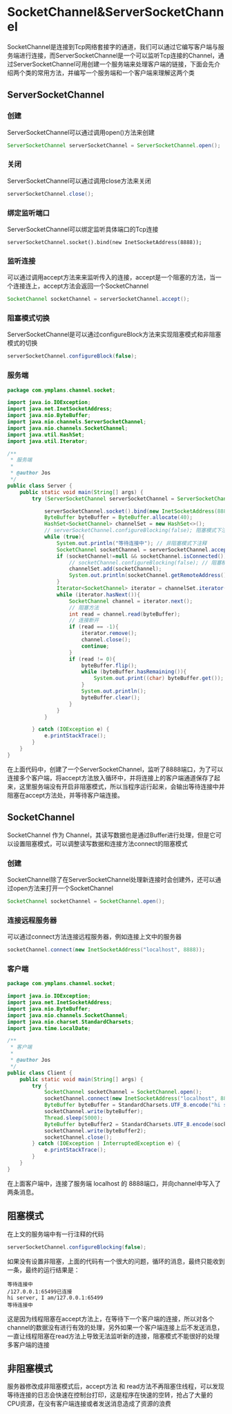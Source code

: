 # SocketChannel&ServerSocketChannel

SocketChannel是连接到Tcp网络套接字的通道，我们可以通过它编写客户端与服务端进行连接，而ServerSocketChannel是一个可以监听Tcp连接的Channel，通过ServerSocketChannel可用创建一个服务端来处理客户端的链接，下面会先介绍两个类的常用方法，并编写一个服务端和一个客户端来理解这两个类
## ServerSocketChannel
### 创建
ServerSocketChannel可以通过调用open()方法来创建
```Java
ServerSocketChannel serverSocketChannel = ServerSocketChannel.open();
```
### 关闭
ServerSocketChannel可以通过调用close方法来关闭
```Java
serverSocketChannel.close();
```
### 绑定监听端口
ServerSocketChannel可以绑定监听具体端口的Tcp连接
```
serverSocketChannel.socket().bind(new InetSocketAddress(8888));
```
### 监听连接
可以通过调用accept方法来来监听传入的连接，accept是一个阻塞的方法，当一个连接连上，accept方法会返回一个SocketChannel
```Java
SocketChannel socketChannel = serverSocketChannel.accept();
```
### 阻塞模式切换
ServerSocketChannel是可以通过configureBlock方法来实现阻塞模式和非阻塞模式的切换
```Java
serverSocketChannel.configureBlock(false);
```
### 服务端
```Java
package com.ymplans.channel.socket;

import java.io.IOException;
import java.net.InetSocketAddress;
import java.nio.ByteBuffer;
import java.nio.channels.ServerSocketChannel;
import java.nio.channels.SocketChannel;
import java.util.HashSet;
import java.util.Iterator;

/**
 * 服务端
 *
 * @author Jos
 */
public class Server {
    public static void main(String[] args) {
        try (ServerSocketChannel serverSocketChannel = ServerSocketChannel.open()) {

            serverSocketChannel.socket().bind(new InetSocketAddress(8888));
            ByteBuffer byteBuffer = ByteBuffer.allocate(40);
            HashSet<SocketChannel> channelSet = new HashSet<>();
            // serverSocketChannel.configureBlocking(false); 阻塞模式下注释
            while (true){
                System.out.println("等待连接中"); // 非阻塞模式下注释
                SocketChannel socketChannel = serverSocketChannel.accept();
                if (socketChannel!=null && socketChannel.isConnected()){
                    // socketChannel.configureBlocking(false); // 阻塞模式下注释
                    channelSet.add(socketChannel);
                    System.out.println(socketChannel.getRemoteAddress() + "已连接");
                }
                Iterator<SocketChannel> iterator = channelSet.iterator();
                while (iterator.hasNext()){
                    SocketChannel channel = iterator.next();
                    // 阻塞方法
                    int read = channel.read(byteBuffer);
                    // 连接断开
                    if (read == -1){
                        iterator.remove();
                        channel.close();
                        continue;
                    }
                    if (read != 0){
                        byteBuffer.flip();
                        while (byteBuffer.hasRemaining()){
                            System.out.print((char) byteBuffer.get());
                        }
                        System.out.println();
                        byteBuffer.clear();
                    }
                }
            }

        } catch (IOException e) {
            e.printStackTrace();
        }
    }
}
```
在上面代码中，创建了一个ServerSocketChannel，监听了8888端口，为了可以连接多个客户端，将accept方法放入循环中，并将连接上的客户端通道保存了起来，这里服务端没有开启非阻塞模式，所以当程序运行起来，会输出等待连接中并阻塞在accept方法处，并等待客户端连接。
## SocketChannel 
SocketChannel 作为 Channel，其读写数据也是通过Buffer进行处理，但是它可以设置阻塞模式，可以调整读写数据和连接方法connect的阻塞模式
### 创建
SocketChannel除了在ServerSocketChannel处理新连接时会创建外，还可以通过open方法来打开一个SocketChannel
```Java
SocketChannel socketChannel = SocketChannel.open();
```

### 连接远程服务器
可以通过connect方法连接远程服务器，例如连接上文中的服务器
```Java
socketChannel.connect(new InetSocketAddress("localhost", 8888));
```
### 客户端
```Java
package com.ymplans.channel.socket;

import java.io.IOException;
import java.net.InetSocketAddress;
import java.nio.ByteBuffer;
import java.nio.channels.SocketChannel;
import java.nio.charset.StandardCharsets;
import java.time.LocalDate;

/**
 * 客户端
 *
 * @author Jos
 */
public class Client {
    public static void main(String[] args) {
        try {
            SocketChannel socketChannel = SocketChannel.open();
            socketChannel.connect(new InetSocketAddress("localhost", 8888));
            ByteBuffer byteBuffer = StandardCharsets.UTF_8.encode("hi server, I am" + socketChannel.getLocalAddress());
            socketChannel.write(byteBuffer);
            Thread.sleep(5000);
            ByteBuffer byteBuffer2 = StandardCharsets.UTF_8.encode(socketChannel.getLocalAddress() + "time: " + LocalDate.now());
            socketChannel.write(byteBuffer2);
            socketChannel.close();
        } catch (IOException | InterruptedException e) {
            e.printStackTrace();
        }
    }
}
```
在上面客户端中，连接了服务端 localhost 的 8888端口，并向channel中写入了两条消息。

## 阻塞模式 
在上文的服务端中有一行注释的代码
```Java
serverSocketChannel.configureBlocking(false);
```
如果没有设置非阻塞，上面的代码有一个很大的问题，循环的消息，最终只能收到一条，最终的运行结果是：
```
等待连接中
/127.0.0.1:65499已连接
hi server, I am/127.0.0.1:65499
等待连接中
```
这是因为线程阻塞在accept方法上，在等待下一个客户端的连接，所以对各个channel的数据没有进行有效的处理，另外如果一个客户端连接上后不发送消息，一直让线程阻塞在read方法上导致无法监听新的连接，阻塞模式不能很好的处理多客户端的连接

## 非阻塞模式
服务器修改成非阻塞模式后，accept方法 和 read方法不再阻塞住线程，可以发现等待连接的日志会快速在控制台打印，这是程序在快速的空转，抢占了大量的CPU资源，在没有客户端连接或者发送消息造成了资源的浪费
